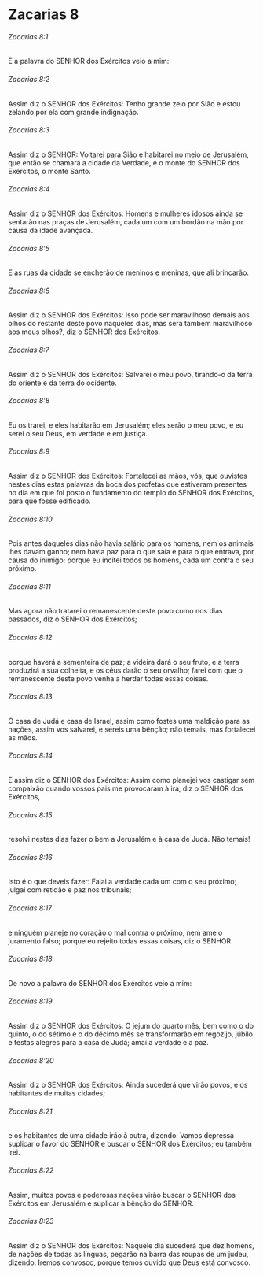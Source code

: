 # Zacarias 8

###### Zacarias 8:1

E a palavra do SENHOR dos Exércitos veio a mim:

###### Zacarias 8:2

Assim diz o SENHOR dos Exércitos: Tenho grande zelo por Sião e estou zelando por ela com grande indignação.

###### Zacarias 8:3

Assim diz o SENHOR: Voltarei para Sião e habitarei no meio de Jerusalém, que então se chamará a cidade da Verdade, e o monte do SENHOR dos Exércitos, o monte Santo.

###### Zacarias 8:4

Assim diz o SENHOR dos Exércitos: Homens e mulheres idosos ainda se sentarão nas praças de Jerusalém, cada um com um bordão na mão por causa da idade avançada.

###### Zacarias 8:5

E as ruas da cidade se encherão de meninos e meninas, que ali brincarão.

###### Zacarias 8:6

Assim diz o SENHOR dos Exércitos: Isso pode ser maravilhoso demais aos olhos do restante deste povo naqueles dias, mas será também maravilhoso aos meus olhos?, diz o SENHOR dos Exércitos.

###### Zacarias 8:7

Assim diz o SENHOR dos Exércitos: Salvarei o meu povo, tirando-o da terra do oriente e da terra do ocidente.

###### Zacarias 8:8

Eu os trarei, e eles habitarão em Jerusalém; eles serão o meu povo, e eu serei o seu Deus, em verdade e em justiça.

###### Zacarias 8:9

Assim diz o SENHOR dos Exércitos: Fortalecei as mãos, vós, que ouvistes nestes dias estas palavras da boca dos profetas que estiveram presentes no dia em que foi posto o fundamento do templo do SENHOR dos Exércitos, para que fosse edificado.

###### Zacarias 8:10

Pois antes daqueles dias não havia salário para os homens, nem os animais lhes davam ganho; nem havia paz para o que saía e para o que entrava, por causa do inimigo; porque eu incitei todos os homens, cada um contra o seu próximo.

###### Zacarias 8:11

Mas agora não tratarei o remanescente deste povo como nos dias passados, diz o SENHOR dos Exércitos;

###### Zacarias 8:12

porque haverá a sementeira de paz; a videira dará o seu fruto, e a terra produzirá a sua colheita, e os céus darão o seu orvalho; farei com que o remanescente deste povo venha a herdar todas essas coisas.

###### Zacarias 8:13

Ó casa de Judá e casa de Israel, assim como fostes uma maldição para as nações, assim vos salvarei, e sereis uma bênção; não temais, mas fortalecei as mãos.

###### Zacarias 8:14

E assim diz o SENHOR dos Exércitos: Assim como planejei vos castigar sem compaixão quando vossos pais me provocaram à ira, diz o SENHOR dos Exércitos,

###### Zacarias 8:15

resolvi nestes dias fazer o bem a Jerusalém e à casa de Judá. Não temais!

###### Zacarias 8:16

Isto é o que deveis fazer: Falai a verdade cada um com o seu próximo; julgai com retidão e paz nos tribunais;

###### Zacarias 8:17

e ninguém planeje no coração o mal contra o próximo, nem ame o juramento falso; porque eu rejeito todas essas coisas, diz o SENHOR.

###### Zacarias 8:18

De novo a palavra do SENHOR dos Exércitos veio a mim:

###### Zacarias 8:19

Assim diz o SENHOR dos Exércitos: O jejum do quarto mês, bem como o do quinto, o do sétimo e o do décimo mês se transformarão em regozijo, júbilo e festas alegres para a casa de Judá; amai a verdade e a paz.

###### Zacarias 8:20

Assim diz o SENHOR dos Exércitos: Ainda sucederá que virão povos, e os habitantes de muitas cidades;

###### Zacarias 8:21

e os habitantes de uma cidade irão à outra, dizendo: Vamos depressa suplicar o favor do SENHOR e buscar o SENHOR dos Exércitos; eu também irei.

###### Zacarias 8:22

Assim, muitos povos e poderosas nações virão buscar o SENHOR dos Exércitos em Jerusalém e suplicar a bênção do SENHOR.

###### Zacarias 8:23

Assim diz o SENHOR dos Exércitos: Naquele dia sucederá que dez homens, de nações de todas as línguas, pegarão na barra das roupas de um judeu, dizendo: Iremos convosco, porque temos ouvido que Deus está convosco.


